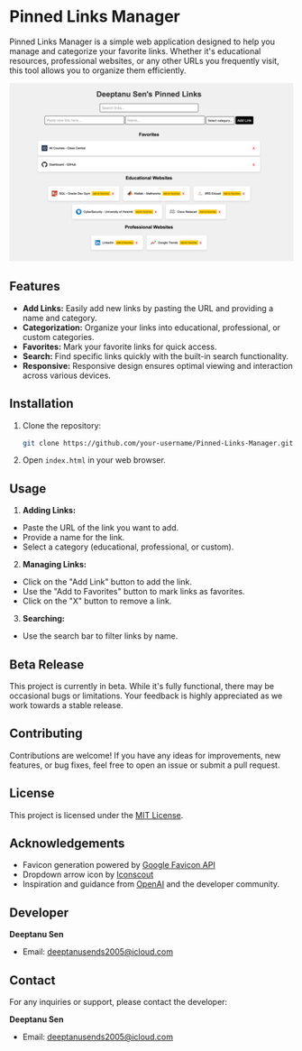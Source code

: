 # Pinned Links Manager

Pinned Links Manager is a simple web application designed to help you manage and categorize your favorite links. Whether it's educational resources, professional websites, or any other URLs you frequently visit, this tool allows you to organize them efficiently.

![Pinned Links Manager Preview](images/preview.png)

## Features

- **Add Links:** Easily add new links by pasting the URL and providing a name and category.
- **Categorization:** Organize your links into educational, professional, or custom categories.
- **Favorites:** Mark your favorite links for quick access.
- **Search:** Find specific links quickly with the built-in search functionality.
- **Responsive:** Responsive design ensures optimal viewing and interaction across various devices.

## Installation

1. Clone the repository:

   ```bash
   git clone https://github.com/your-username/Pinned-Links-Manager.git
   ```

2. Open `index.html` in your web browser.

## Usage

1. **Adding Links:**
- Paste the URL of the link you want to add.
- Provide a name for the link.
- Select a category (educational, professional, or custom).

2. **Managing Links:**
- Click on the "Add Link" button to add the link.
- Use the "Add to Favorites" button to mark links as favorites.
- Click on the "X" button to remove a link.

3. **Searching:**
- Use the search bar to filter links by name.

## Beta Release

This project is currently in beta. While it's fully functional, there may be occasional bugs or limitations. Your feedback is highly appreciated as we work towards a stable release.

## Contributing

Contributions are welcome! If you have any ideas for improvements, new features, or bug fixes, feel free to open an issue or submit a pull request.

## License

This project is licensed under the [MIT License](LICENSE).

## Acknowledgements

- Favicon generation powered by [Google Favicon API](https://www.google.com/s2/favicons?sz=64&domain_url={url})
- Dropdown arrow icon by [Iconscout](https://iconscout.com/icon/drop-down-arrow-6)
- Inspiration and guidance from [OpenAI](https://openai.com) and the developer community.

## Developer

**Deeptanu Sen**
- Email: [deeptanusends2005@icloud.com](mailto:deeptanusends2005@icloud.com)

## Contact

For any inquiries or support, please contact the developer:

**Deeptanu Sen**
- Email: [deeptanusends2005@icloud.com](mailto:deeptanusends2005@icloud.com)
